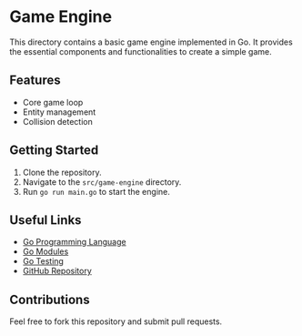 # Game Engine

This directory contains a basic game engine implemented in Go. It provides the essential components and functionalities to create a simple game.

## Features
- Core game loop
- Entity management
- Collision detection

## Getting Started
1. Clone the repository.
2. Navigate to the `src/game-engine` directory.
3. Run `go run main.go` to start the engine.

## Useful Links
- [Go Programming Language](https://golang.org)
- [Go Modules](https://blog.golang.org/using-go-modules)
- [Go Testing](https://golang.org/pkg/testing/)
- [GitHub Repository](https://github.com/smaruf/go-lang-study)

## Contributions
Feel free to fork this repository and submit pull requests.
